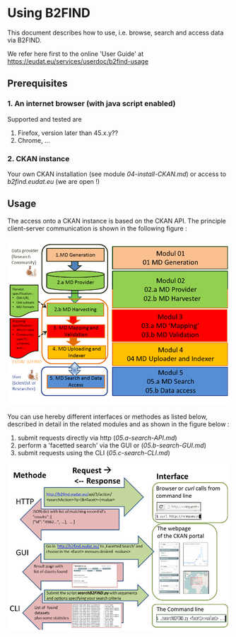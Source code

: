 # Using B2FIND
This document describes how to use, i.e. browse, search and access data via B2FIND.

We refer here first to the online 'User Guide' at
https://eudat.eu/services/userdoc/b2find-usage


## Prerequisites

### 1. An internet browser (with java script enabled)
Supported and tested are
1. Firefox, version later than 45.x.y??
2. Chrome, ...

### 2. CKAN instance
Your own CKAN installation (see module *04-install-CKAN.md*) or access to *b2find.eudat.eu* (we are open !)

## Usage
The access onto a CKAN instance is based on the CKAN API. The principle client-server communication is shown in the following figure :

<img align="centre" src="img/MD_workflow.png" width="800px">

<!--
<img align="centre" src="img/CKAN_API_ClientServer.png" width="600px">
-->

You can use hereby different interfaces or methodes as listed below, described in detail in the related modules and as shown in the figure below :
1. submit requests directly via http (*05.a-search-API.md*)
2. perform a 'facetted search' via the GUI or (*05.b-search-GUI.md*)
3. submit requests using the CLI (*05.c-search-CLI.md*)

<img align="centre" src="img/CKAN_API_Methods.png" width="600px">



